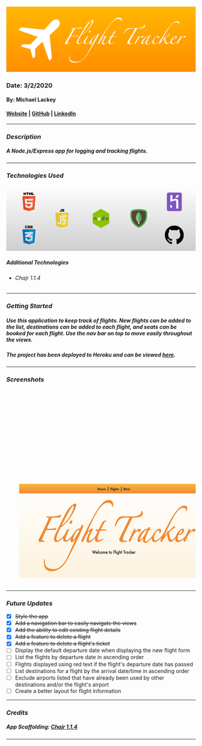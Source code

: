![Flight Tracker](public/images/banner.png)

### Date: 3/2/2020

#### By: Michael Lackey
#### [Website](https://michaellackey.com/) | [GitHub](https://github.com/mlackey9601) | [LinkedIn](https://www.linkedin.com/in/michaelglackey/)
***

### ***Description***

##### A Node.js/Express app for logging and tracking flights.
***

### ***Technologies Used***
![Technologies Used](public/images/tech-banner.png)

##### ***Additional Technologies***
* ###### Chajr 1.1.4
***

### ***Getting Started***

##### Use this application to keep track of flights. New flights can be added to the list, destinations can be added to each flight, and seats can be booked for each flight. Use the nav bar on top to move easily throughout the views.
##### The project has been deployed to Heroku and can be viewed [here](https://mongoose-flights-lab.herokuapp.com/).
***

### ***Screenshots***

<div align="center" justify="middle">
  <pre>
    <img src="public/images/screenshots/index.png" height="250" />&nbsp;&nbsp;&nbsp;<img src="public/images/screenshots/flights.png" height="250" />&nbsp;&nbsp;&nbsp;<img src="public/images/screenshots/details.png" height="500" />&nbsp;&nbsp;&nbsp;<img src="public/images/screenshots/new.png" height="250" />&nbsp;&nbsp;&nbsp;<img src="public/images/screenshots/book.png" height="250" />
  </pre>
</div>

***

### ***Future Updates***

- [x] ~~Style the app~~
- [x] ~~Add a navigation bar to easily navigate the views~~
- [x] ~~Add the ability to edit existing flight details~~
- [x] ~~Add a feature to delete a flight~~
- [x] ~~Add a feature to delete a flight's ticket~~
- [ ] Display the default departure date when displaying the new flight form
- [ ] List the flights by departure date in ascending order
- [ ] Flights displayed using red text if the flight's departure date has passed
- [ ] List destinations for a flight by the arrival date/time in ascending order
- [ ] Exclude airports listed that have already been used by other destinations and/or the flight's airport
- [ ] Create a better layout for flight information
***

### ***Credits***
  
##### App Scaffolding: [Chajr 1.1.4](https://github.com/davidstinson/chajr)
***
